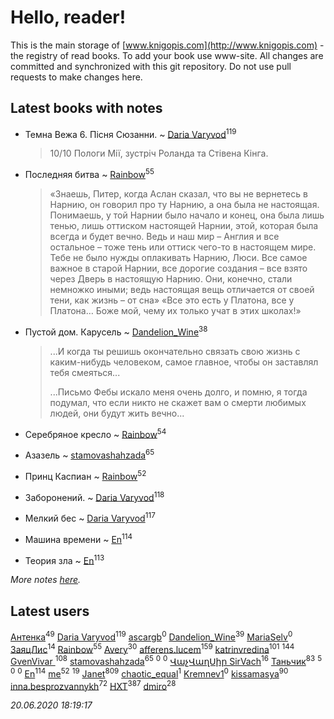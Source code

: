 # Hello, reader!
This is the main storage of [www.knigopis.com](http://www.knigopis.com) - the registry of read books.
To add your book use www-site. All changes are committed and synchronized with this git repository.
Do not use pull requests to make changes here.


## Latest books with notes
* Темна Вежа 6. Пісня Сюзанни. ~ [Daria Varyvod](users/829/829893410524253-facebook)<sup>119</sup>
    > 10/10 Пологи Мії, зустріч Роланда та Стівена Кінга.

* Последняя битва ~ [Rainbow](users/109/109787328219839805802-google)<sup>55</sup>
    > «Знаешь, Питер, когда Аслан сказал, что вы не вернетесь в Нарнию, oн говорил про ту Нарнию, а она была не настоящая. Понимаешь, у той Нарнии было начало и конец, она была лишь тенью, лишь оттиском настоящей Нарнии, этой, которая была всегда и будет вечно. Ведь и наш мир – Англия и все остальное – тоже тень или оттиск чего-то в настоящем мире. Тебе не было нужды оплакивать Нарнию, Люси. Все самое важное в старой Нарнии, все дорогие создания – все взято через Дверь в настоящую Нарнию. Они, конечно, стали немножко иными; ведь настоящая вещь отличается от своей тени, как жизнь – от сна»
    > «Все это есть у Платона, все у Платона… Боже мой, чему их только учат в этих школах!»

* Пустой дом. Карусель ~ [Dandelion_Wine](users/586/58602788-vkontakte)<sup>38</sup>
    > ...И когда ты решишь окончательно связать свою жизнь с каким-нибудь человеком, самое главное, чтобы он заставлял тебя смеяться...
    > 
    > ...Письмо Фебы искало меня очень долго, и помню, я тогда подумал, что если никто не скажет вам о смерти любимых людей, они будут жить вечно...

* Серебряное кресло ~ [Rainbow](users/109/109787328219839805802-google)<sup>54</sup>

* Азазель ~ [stamovashahzada](users/310/310646815-vkontakte)<sup>65</sup>

* Принц Каспиан ~ [Rainbow](users/109/109787328219839805802-google)<sup>52</sup>

* Заборонений. ~ [Daria Varyvod](users/829/829893410524253-facebook)<sup>118</sup>

* Мелкий бес ~ [Daria Varyvod](users/829/829893410524253-facebook)<sup>117</sup>

* Машина времени ~ [En](users/333/333646551-vkontakte)<sup>114</sup>

* Теория зла ~ [En](users/333/333646551-vkontakte)<sup>113</sup>


_More notes [here](latest_books_with_notes.md)._


## Latest users
[Антенка](users/118/118158645037334943900-google)<sup>49</sup> 
[Daria Varyvod](users/829/829893410524253-facebook)<sup>119</sup> 
[ascargb](users/101/10125314-vkontakte)<sup>0</sup> 
[Dandelion_Wine](users/586/58602788-vkontakte)<sup>39</sup> 
[MariaSelv](users/111/111954412181372496903-google)<sup>0</sup> 
[ЗаяцЛис](users/112/112388384595246311466-google)<sup>14</sup> 
[Rainbow](users/109/109787328219839805802-google)<sup>55</sup> 
[Avery](users/567/56734832-yandex)<sup>30</sup> 
[afferens.lucem](users/196/196071655-vkontakte)<sup>159</sup> 
[katrinvredina](users/233/2336755-vkontakte)<sup>101</sup> 
[](users/115/115826717712507836033-google)<sup>144</sup> 
[GvenVivar ](users/158/158266434925901-facebook)<sup>108</sup> 
[stamovashahzada](users/310/310646815-vkontakte)<sup>65</sup> 
[](users/182/18276342038-instagram)<sup>0</sup> 
[](users/102/102300366193989005728-google)<sup>0</sup> 
[ՎաչՎաղՍիր SirVach](users/113/1130000004300166-yandex)<sup>16</sup> 
[Таньчик](users/209/2096581563762610-facebook)<sup>83</sup> 
[](users/104/104731829794763834502-google)<sup>5</sup> 
[](users/831/8317925041-instagram)<sup>0</sup> 
[](users/103/103068578327558685816-google)<sup>0</sup> 
[En](users/333/333646551-vkontakte)<sup>114</sup> 
[me](users/381/381417697-yandex)<sup>52</sup> 
[](users/153/1537586159620888-facebook)<sup>19</sup> 
[Janet](users/108/108113656204404967440-google)<sup>809</sup> 
[chaotic_equal](users/109/109533635046249857347-google)<sup>1</sup> 
[Kremnev1](users/109/109398777294736369541-google)<sup>0</sup> 
[kissamasya](users/684/68439978-vkontakte)<sup>90</sup> 
[inna.besprozvannykh](users/733/73323849-yandex)<sup>72</sup> 
[HXT](users/100/100002563462782-facebook)<sup>387</sup> 
[dmiro](users/571/5714115-vkontakte)<sup>28</sup> 


_20.06.2020 18:19:17_
